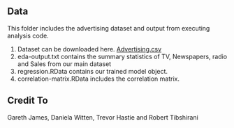 Data
---

This folder includes the advertising dataset and output from executing analysis code.

1. Dataset can be downloaded here. [Advertising.csv](http://www-bcf.usc.edu/~gareth/ISL/Advertising.csv)
2. eda-output.txt contains the summary statistics of TV, Newspapers, radio and Sales from our main dataset
3. regression.RData contains our trained model object.
4. correlation-matrix.RData includes the correlation matrix.


Credit To
---
Gareth James, Daniela Witten, Trevor Hastie and Robert Tibshirani